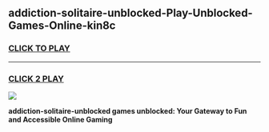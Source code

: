 
## addiction-solitaire-unblocked-Play-Unblocked-Games-Online-kin8c
<h3>
<a href="https://premium76.site?title=addiction-solitaire-unblocked&ref=25A">CLICK TO PLAY</a></h3>
<hr>

<h3>
<a href="https://premium76.site?title=addiction-solitaire-unblocked&ref=25A">CLICK 2 PLAY</a>
  
</h3>

<a href="https://premium76.site?title=addiction-solitaire-unblocked&ref=25A"><img src="https://clearcache.store/games.png"></a>


**addiction-solitaire-unblocked games unblocked: Your Gateway to Fun and Accessible Online Gaming**
